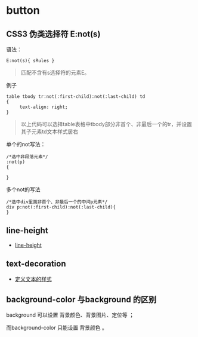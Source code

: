 # button

## CSS3 伪类选择符 E:not(s)

语法：

```
E:not(s){ sRules }
```

> 匹配不含有s选择符的元素E。

例子

```
table tbody tr:not(:first-child):not(:last-child) td  
{  
     text-align: right;  
}  
```

> 以上代码可以选择table表格中tbody部分非首个、非最后一个的tr，并设置其子元素td文本样式居右

单个的not写法：

```
/*选中非段落元素*/  
:not(p)  
{  

}  
```

多个not的写法

```
/*选中div里面非首个、非最后一个的中间p元素*/  
div p:not(:first-child):not(:last-child){  
}  
```

## line-height

- [line-height](http://www.zhangxinxu.com/wordpress/2009/11/css%E8%A1%8C%E9%AB%98line-height%E7%9A%84%E4%B8%80%E4%BA%9B%E6%B7%B1%E5%85%A5%E7%90%86%E8%A7%A3%E5%8F%8A%E5%BA%94%E7%94%A8/)

## text-decoration

- [定义文本的样式](http://www.w3school.com.cn/cssref/pr_text_text-decoration.asp)

## background-color 与background 的区别

background 可以设置 背景颜色、背景图片、定位等 ；

而background-color 只能设置 背景颜色 。
